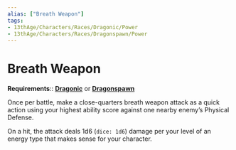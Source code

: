 ```yaml
---
alias: ["Breath Weapon"]
tags:
- 13thAge/Characters/Races/Dragonic/Power
- 13thAge/Characters/Races/Dragonspawn/Power
---
```

# Breath Weapon

__Requirements__:: __[Dragonic](../Dragonic-Dragonspawn.md)__ or __[Dragonspawn](../Dragonic-Dragonspawn.md)__

Once per battle, make a close-quarters breath weapon attack as a quick action using your highest ability score against one nearby enemy’s Physical Defense.

On a hit, the attack deals 1d6 (`dice: 1d6`) damage per your level of an energy type that makes sense for your character.
